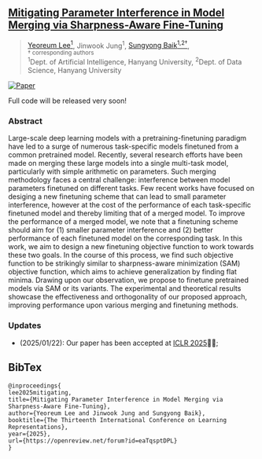 ## [Mitigating Parameter Interference in Model Merging via Sharpness-Aware Fine-Tuning](https://openreview.net/forum?id=eaTqsptDPL)

> [Yeoreum Lee<sup>1</sup>](https://github.com/leeyeoreum02), Jinwook Jung<sup>1</sup>, [Sungyong Baik<sup>1,2&dagger;</sup>](https://dsybaik-hy.github.io), <br>
> <sup> &dagger; corresponding authors </sup> <br>
> <sup>1</sup>Dept. of Artificial Intelligence, Hanyang University, <sup>2</sup>Dept. of Data Science, Hanyang University


[![Paper](https://img.shields.io/badge/Paper-ICLR_2025-blue)](https://openreview.net/forum?id=eaTqsptDPL)


Full code will be released very soon!



### Abstract
Large-scale deep learning models with a pretraining-finetuning paradigm have led to a surge of numerous task-specific models finetuned from a common pretrained model. Recently, several research efforts have been made on merging these large models into a single multi-task model, particularly with simple arithmetic on parameters. Such merging methodology faces a central challenge: interference between model parameters finetuned on different tasks. Few recent works have focused on desiging a new finetuning scheme that can lead to small parameter interference, however at the cost of the performance of each task-specific finetuned model and thereby limiting that of a merged model. To improve the performance of a merged model, we note that a finetuning scheme should aim for (1) smaller parameter interference and (2) better performance of each finetuned model on the corresponding task. In this work, we aim to design a new finetuning objective function to work towards these two goals. In the course of this process, we find such objective function to be strikingly similar to sharpness-aware minimization (SAM) objective function, which aims to achieve generalization by finding flat minima. Drawing upon our observation, we propose to finetune pretrained models via SAM or its variants. The experimental and theoretical results showcase the effectiveness and orthogonality of our proposed approach, improving performance upon various merging and finetuning methods.


### Updates
* (2025/01/22): Our paper has been accepted at [ICLR 2025](https://iclr.cc/)🎉🎉; 

## BibTex
```
@inproceedings{
lee2025mitigating,
title={Mitigating Parameter Interference in Model Merging via Sharpness-Aware Fine-Tuning},
author={Yeoreum Lee and Jinwook Jung and Sungyong Baik},
booktitle={The Thirteenth International Conference on Learning Representations},
year={2025},
url={https://openreview.net/forum?id=eaTqsptDPL}
}
```
